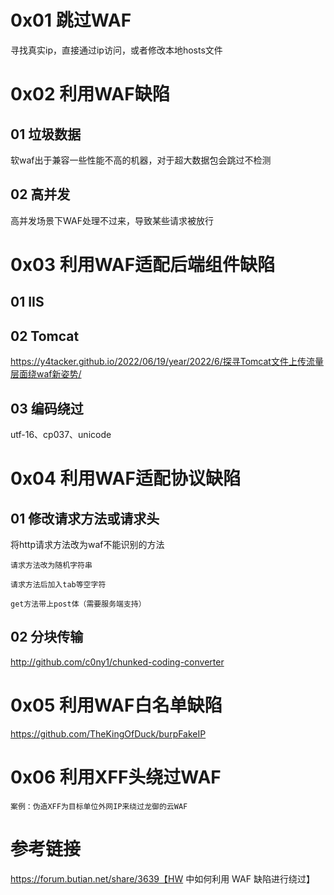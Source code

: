 # 0x01 跳过WAF
寻找真实ip，直接通过ip访问，或者修改本地hosts文件

# 0x02 利用WAF缺陷
## 01 垃圾数据
软waf出于兼容一些性能不高的机器，对于超大数据包会跳过不检测
## 02 高并发
高并发场景下WAF处理不过来，导致某些请求被放行

# 0x03 利用WAF适配后端组件缺陷
## 01 IIS
## 02 Tomcat
https://y4tacker.github.io/2022/06/19/year/2022/6/探寻Tomcat文件上传流量层面绕waf新姿势/
## 03 编码绕过
utf-16、cp037、unicode

# 0x04 利用WAF适配协议缺陷
## 01 修改请求方法或请求头
将http请求方法改为waf不能识别的方法
```
请求方法改为随机字符串

请求方法后加入tab等空字符

get方法带上post体（需要服务端支持）
```
## 02 分块传输
http://github.com/c0ny1/chunked-coding-converter

# 0x05 利用WAF白名单缺陷
https://github.com/TheKingOfDuck/burpFakeIP

# 0x06 利用XFF头绕过WAF
```
案例：伪造XFF为目标单位外网IP来绕过龙御的云WAF
```

# 参考链接
https://forum.butian.net/share/3639【HW 中如何利用 WAF 缺陷进行绕过】